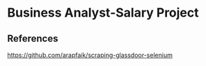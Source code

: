# Business Analyst-Salary Project

## References
https://github.com/arapfaik/scraping-glassdoor-selenium
